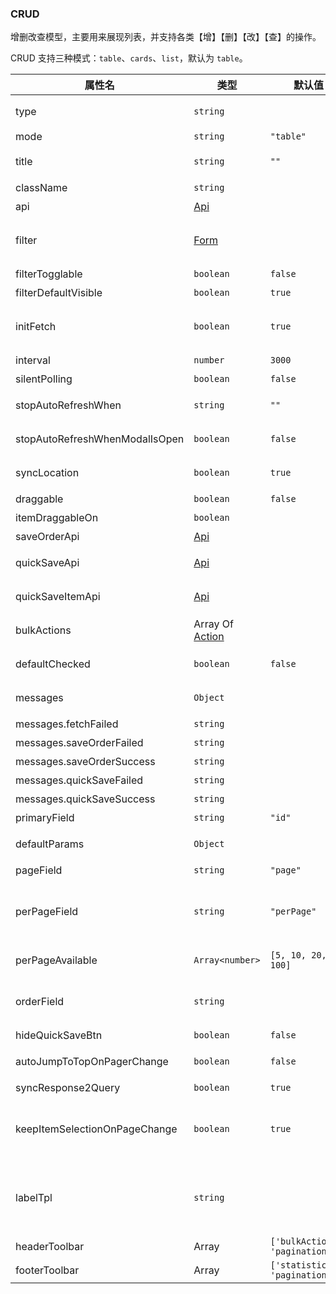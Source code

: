 ### CRUD

增删改查模型，主要用来展现列表，并支持各类【增】【删】【改】【查】的操作。

CRUD 支持三种模式：`table`、`cards`、`list`，默认为 `table`。

| 属性名                         | 类型                           | 默认值                          | 说明                                                                                                                  |
| ------------------------------ | ------------------------------ | ------------------------------- | --------------------------------------------------------------------------------------------------------------------- |
| type                           | `string`                       |                                 | `"Action.md"` 指定为 CRUD 渲染器                                                                                      |
| mode                           | `string`                       | `"table"`                       | `"table" 、 "cards" 或者 "list"`                                                                                      |
| title                          | `string`                       | `""`                            | 可设置成空，当设置成空时，没有标题栏                                                                                  |
| className                      | `string`                       |                                 | 表格外层 Dom 的类名                                                                                                   |
| api                            | [Api](./Types.md#Api)          |                                 | CRUD 用来获取列表数据的 api。                                                                                         |
| filter                         | [Form](./Form.md)              |                                 | 设置过滤器，当该表单提交后，会把数据带给当前 Action.md 刷新列表。                                                     |
| filterTogglable                | `boolean`                      | `false`                         | 是否可显隐过滤器                                                                                                      |
| filterDefaultVisible           | `boolean`                      | `true`                          | 设置过滤器默认是否可见。                                                                                              |
| initFetch                      | `boolean`                      | `true`                          | 是否初始化的时候拉取数据, 只针对有 filter 的情况, 没有 filter 初始都会拉取数据                                        |
| interval                       | `number`                       | `3000`                          | 刷新时间(最低 3000)                                                                                                   |
| silentPolling                  | `boolean`                      | `false`                         | 配置刷新时是否隐藏加载动画                                                                                            |
| stopAutoRefreshWhen            | `string`                       | `""`                            | 通过[表达式](./Types.md#表达式)来配置停止刷新的条件                                                                   |
| stopAutoRefreshWhenModalIsOpen | `boolean`                      | `false`                         | 当有弹框时关闭自动刷新，关闭弹框又恢复                                                                                |
| syncLocation                   | `boolean`                      | `true`                          | 是否将过滤条件的参数同步到地址栏                                                                                      |
| draggable                      | `boolean`                      | `false`                         | 是否可通过拖拽排序                                                                                                    |
| itemDraggableOn                | `boolean`                      |                                 | 用[表达式](./Types.md#表达式)来配置是否可拖拽排序                                                                     |
| saveOrderApi                   | [Api](./Types.md#Api)          |                                 | 保存排序的 api。                                                                                                      |
| quickSaveApi                   | [Api](./Types.md#Api)          |                                 | 快速编辑后用来批量保存的 API。                                                                                        |
| quickSaveItemApi               | [Api](./Types.md#Api)          |                                 | 快速编辑配置成及时保存时使用的 API。                                                                                  |
| bulkActions                    | Array Of [Action](./Action.md) |                                 | 批量操作列表，配置后，表格可进行选中操作。                                                                            |
| defaultChecked                 | `boolean`                      | `false`                         | 当可批量操作时，默认是否全部勾选。                                                                                    |
| messages                       | `Object`                       |                                 | 覆盖消息提示，如果不指定，将采用 api 返回的 message                                                                   |
| messages.fetchFailed           | `string`                       |                                 | 获取失败时提示                                                                                                        |
| messages.saveOrderFailed       | `string`                       |                                 | 保存顺序失败提示                                                                                                      |
| messages.saveOrderSuccess      | `string`                       |                                 | 保存顺序成功提示                                                                                                      |
| messages.quickSaveFailed       | `string`                       |                                 | 快速保存失败提示                                                                                                      |
| messages.quickSaveSuccess      | `string`                       |                                 | 快速保存成功提示                                                                                                      |
| primaryField                   | `string`                       | `"id"`                          | 设置 ID 字段名。                                                                                                      |
| defaultParams                  | `Object`                       |                                 | 设置默认 filter 默认参数，会在查询的时候一起发给后端                                                                  |
| pageField                      | `string`                       | `"page"`                        | 设置分页页码字段名。                                                                                                  |
| perPageField                   | `string`                       | `"perPage"`                     | 设置分页一页显示的多少条数据的字段名。注意：最好与 defaultParams 一起使用，请看下面例子。                             |
| perPageAvailable               | `Array<number>`                | `[5, 10, 20, 50, 100]`          | 设置一页显示多少条数据下拉框可选条数。                                                                                |
| orderField                     | `string`                       |                                 | 设置用来确定位置的字段名，设置后新的顺序将被赋值到该字段中。                                                          |
| hideQuickSaveBtn               | `boolean`                      | `false`                         | 隐藏顶部快速保存提示                                                                                                  |
| autoJumpToTopOnPagerChange     | `boolean`                      | `false`                         | 当切分页的时候，是否自动跳顶部。                                                                                      |
| syncResponse2Query             | `boolean`                      | `true`                          | 将返回数据同步到过滤器上。                                                                                            |
| keepItemSelectionOnPageChange  | `boolean`                      | `true`                          | 保留条目选择，默认分页、搜素后，用户选择条目会被清空，开启此选项后会保留用户选择，可以实现跨页面批量操作。            |
| labelTpl                       | `string`                       |                                 | 单条描述模板，`keepItemSelectionOnPageChange`设置为`true`后会把所有已选择条目列出来，此选项可以用来定制条目展示文案。 |
| headerToolbar                  | Array                          | `['bulkActions', 'pagination']` | 顶部工具栏配置                                                                                                        |
| footerToolbar                  | Array                          | `['statistics', 'pagination']`  | 顶部工具栏配置                                                                                                        |
